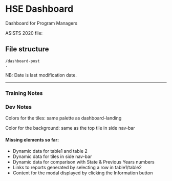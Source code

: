 # HSE Dashboard

Dashboard for Program Managers

ASISTS 2020 file:

## File structure

```
/dashboard-post
.

```

NB: Date is last modification date.

---

### Training Notes

### Dev Notes

Colors for the tiles: same palette as dashboard-landing

Color for the background: same as the top tile in side nav-bar

#### Missing elements so far:

- Dynamic data for table1 and table 2
- Dynamic data for tiles in side nav-bar
- Dynamic data for comparison with State & Previous Years numbers
- Links to reports generated by selecting a row in table1/table2
- Content for the modal displayed by clicking the Information button
